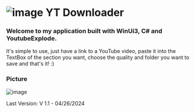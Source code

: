 # ![image](https://github.com/TXG0Fk3/YT-Downloader/assets/137466333/877ac025-2233-478b-af37-d23faa099f37) YT Downloader

### Welcome to my application built with WinUi3, C# and YoutubeExplode.

It's simple to use, just have a link to a YouTube video, paste it into the TextBox of the section you want, choose the quality and folder you want to save and that's it! :)



### Picture
![image](https://github.com/TXG0Fk3/YT-Downloader/assets/137466333/a0eaa01e-b441-40fe-80dc-4afffca93032)

Last Version: V 1.1 - 04/26/2024
